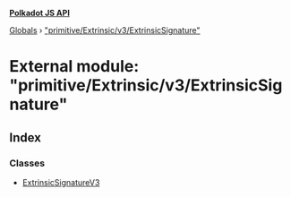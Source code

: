 **[Polkadot JS API](../README.md)**

[Globals](../globals.md) › ["primitive/Extrinsic/v3/ExtrinsicSignature"](_primitive_extrinsic_v3_extrinsicsignature_.md)

# External module: "primitive/Extrinsic/v3/ExtrinsicSignature"

## Index

### Classes

* [ExtrinsicSignatureV3](../classes/_primitive_extrinsic_v3_extrinsicsignature_.extrinsicsignaturev3.md)
